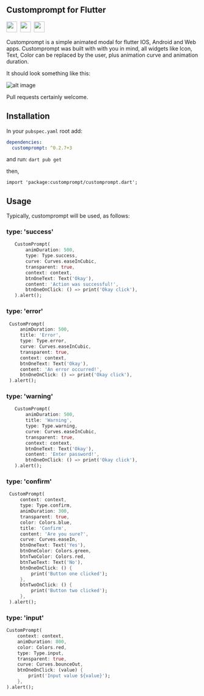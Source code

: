 
## Customprompt for Flutter


<img src="https://forthebadge.com/images/badges/built-with-love.svg" height="28px" />&nbsp;&nbsp;<a href="https://en.wikipedia.org/wiki/MIT_License" target="_blank"><img src="https://img.shields.io/badge/license-MIT-green?style=for-the-badge" height="28px" /></a>&nbsp;&nbsp;<a href="https://pub.dev/packages/customprompt"><img src="https://img.shields.io/pub/v/customprompt.svg?style=for-the-badge" height="28px" /></a>

Customprompt is a simple animated modal for flutter IOS, Android and Web apps. Customprompt was built with with you in mind, all widgets like Icon, Text, Color can be replaced by the user, plus animation curve and animation duration.

It should look something like this:

![alt image](https://i.imgflip.com/44mn8i.gif)

Pull requests certainly welcome.

## Installation
In your `pubspec.yaml` root add:

```yaml
dependencies:
  customprompt: ^0.2.7+3
```

and run:
`dart pub get`

then,

`import 'package:customprompt/customprompt.dart';`

## Usage
Typically, customprompt will be used, as follows:

### type: 'success'
 ```dart
    CustomPrompt(
        animDuration: 500,
        type: Type.success,
        curve: Curves.easeInCubic,
        transparent: true,
        context: context,
        btnOneText: Text('Okay'),
        content: 'Action was successful!',
        btnOneOnClick: () => print('Okay click'),
    ).alert();
 ```

### type: 'error'
 ```dart
  CustomPrompt(
      animDuration: 500,
      title: 'Error',
      type: Type.error,
      curve: Curves.easeInCubic,
      transparent: true,
      context: context,
      btnOneText: Text('Okay'),
      content: 'An error occurred!',
      btnOneOnClick: () => print('Okay click'),
  ).alert();
 ```

### type: 'warning'
 ```dart
    CustomPrompt(
        animDuration: 500,
        title: 'Warning',
        type: Type.warning,
        curve: Curves.easeInCubic,
        transparent: true,
        context: context,
        btnOneText: Text('Okay'),
        content: 'Enter password!',
        btnOneOnClick: () => print('Okay click'),
    ).alert();
 ```

### type: 'confirm'
 ```dart
  CustomPrompt(
      context: context,
      type: Type.confirm,
      animDuration: 300,
      transparent: true,
      color: Colors.blue,
      title: 'Confirm',
      content: 'Are you sure?',
      curve: Curves.easeIn,
      btnOneText: Text('Yes'),
      btnOneColor: Colors.green,
      btnTwoColor: Colors.red,
      btnTwoText: Text('No'),
      btnOneOnClick: () {
          print('Button one clicked');
      },
      btnTwoOnClick: () {
          print('Button two clicked');
      },
  ).alert();
 ```

### type: 'input'
  ```dart
  CustomPrompt(
      context: context,
      animDuration: 800,
      color: Colors.red,
      type: Type.input,
      transparent: true,
      curve: Curves.bounceOut,
      btnOneOnClick: (value) {
          print('Input value ${value}');
      },
  ).alert();
 ```
